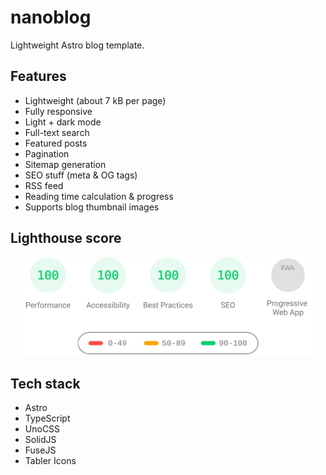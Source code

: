 # nanoblog

Lightweight Astro blog template.

## Features

- Lightweight (about 7 kB per page)
- Fully responsive
- Light + dark mode
- Full-text search
- Featured posts
- Pagination
- Sitemap generation
- SEO stuff (meta & OG tags)
- RSS feed
- Reading time calculation & progress
- Supports blog thumbnail images

## Lighthouse score

<p align="center">
  <a href="https://pagespeed.web.dev/analysis/https-marvin-j97-github-io-nanoblog-post-setup-nanoblog/6rn7jxn74w?form_factor=mobile">
    <img width="480" alt="Lighthouse score" src="pagespeed.svg">
  <a>
</p>

## Tech stack

- Astro
- TypeScript
- UnoCSS
- SolidJS
- FuseJS
- Tabler Icons
